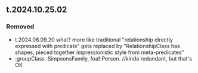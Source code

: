 
## t.2024.10.25.02

### Removed

- t.2024.08.09.20 what? more like traditional "relationship directly expressed with predicate" gets replaced by "RelationshipClass has shapes, pieced together impressionistic style from meta-predicates"
-   :groupClass :SimpsonsFamily, foaf:Person. //kinda redundant, but that's OK